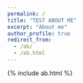 ```yaml
---
permalink: /
title: "TEST ABOUT ME"
excerpt: "About me"
author_profile: true
redirect_from: 
  - /ab/
  - /ab.html
---
```


{% include ab.html %}
